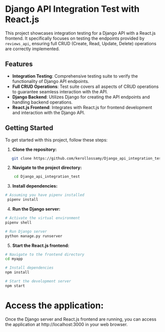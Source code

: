 # Django API Integration Test with React.js

This project showcases integration testing for a Django API with a React.js frontend. It specifically focuses on testing the endpoints provided by `reviews_api`, ensuring full CRUD (Create, Read, Update, Delete) operations are correctly implemented.

## Features

- **Integration Testing**: Comprehensive testing suite to verify the functionality of Django API endpoints.
- **Full CRUD Operations**: Test suite covers all aspects of CRUD operations to guarantee seamless interaction with the API.
- **Django Backend**: Utilizes Django for creating the API endpoints and handling backend operations.
- **React.js Frontend**: Integrates with React.js for frontend development and interaction with the Django API.

## Getting Started

To get started with this project, follow these steps:

1. **Clone the repository:**
```bash
   git clone https://github.com/kerollossamy/Django_api_integration_test.git
```
2. **Navigate to the project directory:**
```bash
    cd Django_api_integration_test
```
3. **Install dependencies:**
```bash
# Assuming you have pipenv installed
 pipenv install
```
4. **Run the Django server:**
```bash
# Activate the virtual environment
pipenv shell

# Run Django server
python manage.py runserver
```

5. **Start the React.js frontend:**
```bash
# Navigate to the frontend directory
cd myapp

# Install dependencies
npm install

# Start the development server
npm start
```

# Access the application:
Once the Django server and React.js frontend are running, you can access the application at http://localhost:3000 in your web browser.
